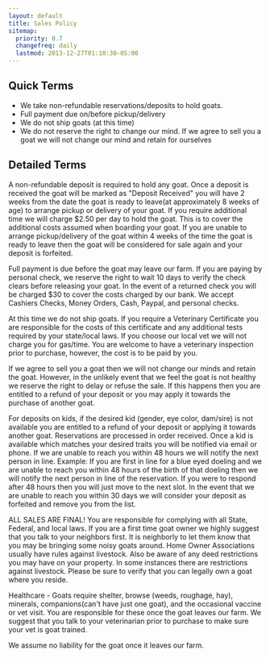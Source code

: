 ```yaml
---
layout: default
title: Sales Policy
sitemap:
  priority: 0.7
  changefreq: daily
  lastmod: 2013-12-27T01:10:30-05:00
---
```


## Quick Terms

* We take non-refundable reservations/deposits to hold goats.
* Full payment due on/before pickup/delivery
* We do not ship goats (at this time)
* We do not reserve the right to change our mind. If we agree to sell you a goat we will not change our mind and retain for ourselves

## Detailed Terms

A non-refundable deposit is required to hold any goat. Once a deposit is received the goat will be marked as "Deposit Received" you will have 2 weeks from the date the goat is ready to leave(at approximately 8 weeks of age) to arrange pickup or delivery of your goat.  If you require additional time we will charge $2.50 per day to hold the goat. This is to cover the additional costs assumed when boarding your goat. If you are unable to arrange pickup/delivery of the goat within 4 weeks of the time the goat is ready to leave then the goat will be considered for sale again and your deposit is forfeited.

Full payment is due before the goat may leave our farm. If you are paying by personal check, we reserve the right to wait 10 days to verify the check clears before releasing your goat. In the event of a returned check you will be charged $30 to cover the costs charged by our bank.  We accept Cashiers Checks, Money Orders, Cash, Paypal, and personal checks.

At this time we do not ship goats. If you require a Veterinary Certificate you are responsible for the costs of this certificate and any additional tests required by your state/local laws. If you choose our local vet we will not charge you for gas/time. You are welcome to have a veterinary inspection prior to purchase, however, the cost is to be paid by you.

If we agree to sell you a goat then we will not change our minds and retain the goat. However, in the unlikely event that we feel the goat is not healthy we reserve the right to delay or refuse the sale. If this happens then you are entitled to a refund of your deposit or you may apply it towards the purchase of another goat.  

For deposits on kids, if the desired kid (gender, eye color, dam/sire) is not available you are entitled to a refund of your deposit or applying it towards another goat. Reservations are processed in order received. Once a kid is available which matches your desired traits you will be notified via email or phone. If we are unable to reach you within 48 hours we will notify the next person in line.  Example: If you are first in line for a blue eyed doeling and we are unable to reach you within 48 hours of the birth of that doeling then we will notify the next person in line of the reservation. If you were to respond after 48 hours then you will just move to the next slot.  In the event that we are unable to reach you within 30 days we will consider your deposit as forfeited and remove you from the list.

ALL SALES ARE FINAL! You are responsible for complying with all State, Federal, and local laws. If you are a first time goat owner we highly suggest that you talk to your neighbors first. It is neighborly to let them know that you may be bringing some noisy goats around.  Home Owner Associations usually have rules against livestock. Also be aware of any deed restrictions you may have on your property. In some instances there are restrictions against livestock. Please be sure to verify that you can legally own a goat where you reside.

Healthcare - Goats require shelter, browse (weeds, roughage, hay), minerals, companions(can't have just one goat), and the occasional vaccine or vet visit. You are responsible for these once the goat leaves our farm. We suggest that you talk to your veterinarian prior to purchase to make sure your vet is goat trained.

We assume no liability for the goat once it leaves our farm.
